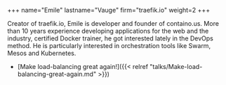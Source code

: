 +++
name="Emile"
lastname="Vauge"
firm="traefik.io"
weight=2
+++

Creator of traefik.io, Emile is developer and founder of containo.us. More than 10 years experience developing applications for the web and the industry, certified Docker trainer, he got interested lately in the DevOps method. He is particularly interested in orchestration tools like Swarm, Mesos and Kubernetes.


* [Make load-balancing great again!]({{< relref "talks/Make-load-balancing-great-again.md" >}})

